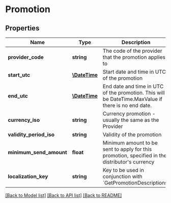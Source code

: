 # Promotion

## Properties
Name | Type | Description | Notes
------------ | ------------- | ------------- | -------------
**provider_code** | **string** | The code of the provider that the promotion applies to | 
**start_utc** | [**\DateTime**](\DateTime.md) | Start date and time in UTC of the promotion | 
**end_utc** | [**\DateTime**](\DateTime.md) | End date and time in UTC of the promotion. This will be DateTime.MaxValue if there is no end date. | 
**currency_iso** | **string** | Currency promotion - usually the same as the Provider | 
**validity_period_iso** | **string** | Validity of the promotion | [optional] 
**minimum_send_amount** | **float** | Minimum amount to be sent to apply for this promotion, specified in the distributor&#39;s currency | 
**localization_key** | **string** | Key to be used in conjunction with &#x60;GetPromotionDescriptions&#x60; | 

[[Back to Model list]](../README.md#documentation-for-models) [[Back to API list]](../README.md#documentation-for-api-endpoints) [[Back to README]](../README.md)


